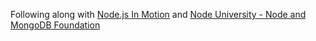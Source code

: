 Following along with [Node.js In Motion](https://www.alvinashcraft.com/2017/12/15/free-from-manning-publications-node-js-in-motion-livevideo-course/) and [Node University - Node and MongoDB Foundation](https://node.university/p/node-npm-and-mongodb-foundation)